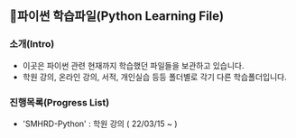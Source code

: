 ## 📌파이썬 학습파일(Python Learning File)


### 소개(Intro)
- 이곳은 파이썬 관련 현재까지 학습했던 파일들을 보관하고 있습니다.
- 학원 강의, 온라인 강의, 서적, 개인실습 등등 폴더별로 각기 다른 학습폴더입니다. 


### 진행목록(Progress List)
- 'SMHRD-Python' : 학원 강의 ( 22/03/15 ~ )


